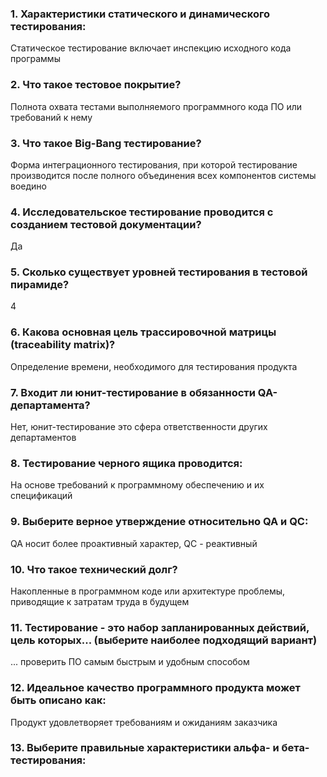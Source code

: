 ### 1. Характеристики статического и динамического тестирования:
Статическое тестирование включает инспекцию исходного кода программы
### 2. Что такое тестовое покрытие? 
Полнота охвата тестами выполняемого программного кода ПО или требований к нему
### 3. Что такое Big-Bang тестирование? 
Форма интеграционного тестирования, при которой тестирование производится после полного объединения всех компонентов системы воедино
### 4. Исследовательское тестирование проводится с созданием тестовой документации? 
Да
### 5. Сколько существует уровней тестирования в тестовой пирамиде?
4
### 6. Какова основная цель трассировочной матрицы (traceability matrix)?
Определение времени, необходимого для тестирования продукта
### 7. Входит ли юнит-тестирование в обязанности QA-департамента? 
Нет, юнит-тестирование это сфера ответственности других департаментов
### 8. Тестирование черного ящика проводится:
На основе требований к программному обеспечению и их спецификаций
### 9. Выберите верное утверждение относительно QA и QC:
QA носит более проактивный характер, QC - реактивный
### 10. Что такое технический долг?
Накопленные в программном коде или архитектуре проблемы, приводящие к затратам труда в будущем
### 11. Тестирование - это набор запланированных действий, цель которых... (выберите наиболее подходящий вариант)
... проверить ПО самым быстрым и удобным способом  
### 12. Идеальное качество программного продукта может быть описано как:   
Продукт удовлетворяет требованиям и ожиданиям заказчика  
### 13. Выберите правильные характеристики альфа- и бета-тестирования:   
